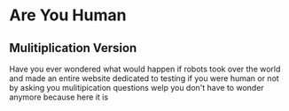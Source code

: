 # Are You Human
## Mulitiplication Version

Have you ever wondered what would happen if
robots took over the world and made an entire website dedicated to testing if you were human or not by asking you mulitipication questions welp you don't have to wonder anymore because here it is